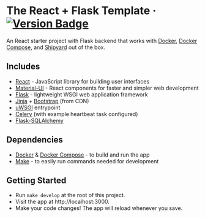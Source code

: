 # The React + Flask Template &middot; [![Version Badge](https://img.shields.io/badge/version-1.0.0-brightgreen)](#)

An React starter project with Flask backend that works with [Docker](https://www.docker.com/), [Docker Compose](https://docs.docker.com/compose/),
and [Shipyard](https://shipyard.build) out of the box.

## Includes

- [React](https://github.com/facebook/react/) - JavaScript library for building user interfaces
- [Material-UI](https://github.com/mui-org/material-ui) - React components for faster and simpler web development
- [Flask](https://github.com/pallets/flask) - lightweight WSGI web application framework
- [Jinja](https://github.com/pallets/jinja) + [Bootstrap](https://pythonhosted.org/Flask-Bootstrap/) (from CDN)
- [uWSGI](https://github.com/unbit/uwsgi) entrypoint
- [Celery](https://github.com/celery/celery) (with example heartbeat task configured)
- [Flask-SQLAlchemy](https://github.com/pallets/flask-sqlalchemy)

## Dependencies

- [Docker](https://www.docker.com/) & [Docker Compose](https://docs.docker.com/compose/) - to build and run the app
- [Make](https://www.gnu.org/software/make/manual/make.html) - to easily run commands needed for development

## Getting Started

- Run `make develop` at the root of this project.
- Visit the app at http://localhost:3000.
- Make your code changes! The app will reload whenever you save.

